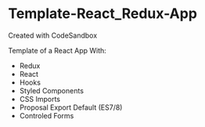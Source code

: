 # Template-React_Redux-App
Created with CodeSandbox

Template of a React App With:

- Redux
- React
- Hooks
- Styled Components
- CSS Imports
- Proposal Export Default (ES7/8)
- Controled Forms
